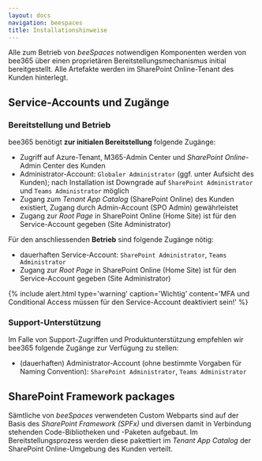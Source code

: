 ```yaml
---
layout: docs
navigation: beespaces
title: Installationshinweise
---
```


Alle zum Betrieb von *beeSpaces* notwendigen Komponenten werden von bee365 über einen proprietären Bereitstellungsmechanismus initial bereitgestellt. Alle Artefakte werden im SharePoint Online-Tenant des Kunden hinterlegt.


## Service-Accounts und Zugänge
### Bereitstellung und Betrieb
bee365 benötigt **zur initialen Bereitstellung** folgende Zugänge:
* Zugriff auf Azure-Tenant, M365-Admin Center und *SharePoint Online*-Admin Center des Kunden
* Administrator-Account: `Globaler Administrator` (ggf. unter Aufsicht des Kunden); nach Installation ist Downgrade auf `SharePoint Administrator` und `Teams Administrator` möglich
* Zugang zum *Tenant App Catalog* (SharePoint Online) des Kunden existiert, Zugang durch Admin-Account (SPO Admin) gewährleistet
* Zugang zur *Root Page* in SharePoint Online (Home Site) ist für den Service-Account gegeben (Site Administrator)

Für den anschliessenden **Betrieb** sind folgende Zugänge nötig:
* dauerhaften Service-Account: `SharePoint Administrator`, `Teams Administrator`
* Zugang zur *Root Page* in SharePoint Online (Home Site) ist für den Service-Account gegeben (Site Administrator)

{% include alert.html type='warning' caption='Wichtig' content='MFA und Conditional Access müssen für den Service-Account deaktiviert sein!' %}

### Support-Unterstützung
Im Falle von Support-Zugriffen und Produktunterstützung empfehlen wir bee365 folgende Zugänge zur Verfügung zu stellen:
* (dauerhaften) Administrator-Account (ohne bestimmte Vorgaben für Naming Convention): `SharePoint Administrator`, `Teams Administrator`


## SharePoint Framework packages
Sämtliche von *beeSpaces* verwendeten Custom Webparts sind auf der Basis des *SharePoint Framework (SPFx)* und diversen damit in Verbindung stehenden Code-Bibliotheken und -Paketen aufgebaut. Im Bereitstellungsprozess werden diese pakettiert im *Tenant App Catalog* der SharePoint Online-Umgebung des Kunden verteilt.